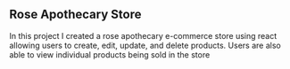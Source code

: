<h2>Rose Apothecary Store</h2>

In this project I created a rose apothecary e-commerce store using react allowing users to create, edit, update, and delete products. Users are also able to view individual products being sold in the store

